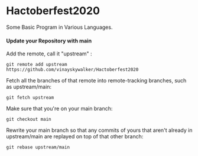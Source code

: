 # Hactoberfest2020
Some Basic Program in Various Languages.


#### Update your Repository with main

Add the remote, call it "upstream" :

``` git remote add upstream https://github.com/vinayskywalker/Hactoberfest2020  ```

 Fetch all the branches of that remote into remote-tracking branches,
 such as upstream/main:

``` git fetch upstream ```

Make sure that you're on your main branch:

``` git checkout main ```

Rewrite your main branch so that any commits of yours that
aren't already in upstream/main are replayed on top of that
other branch:

``` git rebase upstream/main ```


